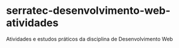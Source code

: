 # serratec-desenvolvimento-web-atividades
Atividades e estudos práticos da disciplina de Desenvolvimento Web
